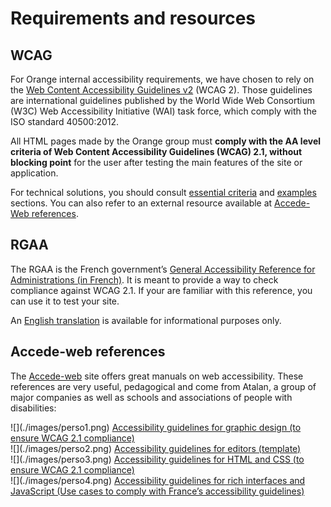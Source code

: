 # Requirements and resources
<script>$(document).ready(function () {
    setBreadcrumb([{"label":"Requirements and resources"}]);
});</script>
## WCAG

For Orange internal accessibility requirements, we have chosen to rely on the [Web Content Accessibility Guidelines v2](https://www.w3.org/TR/WCAG20/) (<abbr>WCAG</abbr> 2). Those guidelines are international guidelines published by the World Wide Web Consortium (<abbr>W3C</abbr>) Web Accessibility Initiative (<abbr>WAI</abbr>) task force, which comply with the <abbr>ISO</abbr> standard 40500:2012.

All <abbr>HTML</abbr> pages made by the Orange group must **comply with the AA level criteria of Web Content Accessibility Guidelines (<abbr>WCAG</abbr>) 2.1, without blocking point** for the user after testing the main features of the site or application.

For technical solutions, you should consult [essential criteria](./fondamentaux.html) and [examples](./exemples.html) sections. You can also refer to an external resource available at [Accede-Web references](http://wiki.accede-web.com/en/home).

## <abbr>RGAA</abbr>

The <abbr>RGAA</abbr> is the French government’s [General Accessibility Reference for Administrations (in French)](http://references.modernisation.gouv.fr/referentiel/). It is meant to provide a way to check compliance against <abbr>WCAG</abbr> 2.1.
If your are familiar with this reference, you can use it to test your site.

An [English translation](https://disic.github.io/rgaa_referentiel_en/introduction-RGAA.html) is available for informational purposes only. 

## Accede-web references

The [Accede-web](http://wiki.accede-web.com/en/) site offers great manuals on web accessibility. These references are very useful, pedagogical and come from Atalan, a group of major companies as well as schools and associations of people with disabilities: 
  
<div class="perso col-sm-12 col-md-6 col-lg-3">
    ![](./images/perso1.png) 
    <a href="http://wiki.accede-web.com/en/notices/graphique-ergonomique" class="btn btn-info">Accessibility guidelines for graphic design (to ensure <abbr>WCAG</abbr> 2.1 compliance)</a>
</div>
<div class="perso col-sm-12 col-md-6 col-lg-3">
    ![](./images/perso2.png)    
    <a href="http://wiki.accede-web.com/en/notices/contributeurs" class="btn btn-info">Accessibility guidelines for editors (template)</a>
</div>
<div class="perso col-sm-12 col-md-6 col-lg-3">
    ![](./images/perso3.png)  
    <a href="http://wiki.accede-web.com/en/notices/html-css" class="btn btn-info">Accessibility guidelines for <abbr>HTML</abbr> and <abbr>CSS</abbr> (to ensure <abbr>WCAG</abbr> 2.1 compliance)</a>
</div>
<div class="perso col-sm-12 col-md-6 col-lg-3">
    ![](./images/perso4.png)  
    <a href="http://wiki.accede-web.com/en/notices/interfaces-riches-javascript" class="btn btn-info">Accessibility guidelines for rich interfaces and JavaScript (Use cases to comply with France’s accessibility guidelines)</a>
</div>      


<br>&nbsp;
<!--  This file is part of a11y-guidelines | Our vision of mobile & web accessibility guidelines and best practices, with valid/invalid examples.
 Copyright (C) 2016  Orange SA
 See the Creative Commons Legal Code Attribution-ShareAlike 3.0 Unported License for more details (LICENSE file). -->